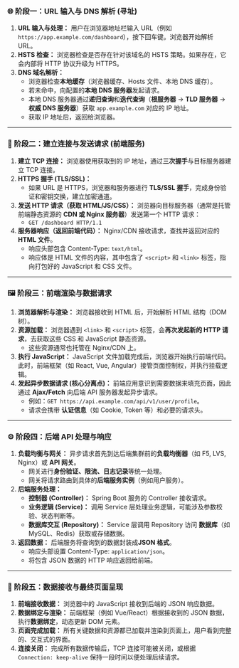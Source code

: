 
### 🌐 阶段一：URL 输入与 DNS 解析 (寻址)

1. **URL 输入与处理：** 用户在浏览器地址栏输入 URL（例如 `https://app.example.com/dashboard`），按下回车键。浏览器开始解析 URL。
2. **HSTS 检查：** 浏览器检查是否存在针对该域名的 HSTS 策略。如果存在，它会内部将 HTTP 协议升级为 HTTPS。
3. **DNS 域名解析：**
   * 浏览器检查​**本地缓存**​（浏览器缓存、Hosts 文件、本地 DNS 缓存）。
   * 若未命中，向配置的**本地 DNS 服务器**发起请求。
   * 本地 DNS 服务器通过**递归查询**和​**迭代查询**​（**根服务器** -> **TLD 服务器** -> ​**权威 DNS 服务器**​）获取 `app.example.com` 对应的 IP 地址。
   * 获取 IP 地址后，返回给浏览器。

---

### 🤝 阶段二：建立连接与发送请求 (前端服务)

1. **建立 TCP 连接：** 浏览器使用获取到的 IP 地址，通过**三次握手**与目标服务器建立 TCP 连接。
2. **HTTPS 握手 (TLS/SSL)：**
   * 如果 URL 是 HTTPS，浏览器和服务器进行 ​**TLS/SSL 握手**​，完成身份验证和密钥交换，建立加密通道。
3. **发送 HTTP 请求（获取 HTML/JS/CSS）：** 浏览器向目标服务器（通常是托管前端静态资源的 ​**CDN 或 Nginx 服务器**​）发送第一个 HTTP 请求：
   * `GET /dashboard HTTP/1.1`
4. **服务器响应（返回前端代码）：** Nginx/CDN 接收请求，查找并返回对应的 ​**HTML 文件**​。
   * 响应头部包含 Content-Type: `text/html`。
   * 响应体是 HTML 文件的内容，其中包含了 `<script>` 和 `<link>` 标签，指向打包好的 JavaScript 和 CSS 文件。

---

### 🖼️ 阶段三：前端渲染与数据请求

1. **浏览器解析与渲染：** 浏览器接收到 HTML 后，开始解析 HTML 结构（DOM 树）。
2. **资源加载：** 浏览器遇到 `<link>` 和 `<script>` 标签，会​**再次发起新的 HTTP 请求**​，去获取这些 CSS 和 JavaScript 静态资源。
   * 这些资源通常也托管在 Nginx/CDN 上。
3. **执行 JavaScript：** JavaScript 文件加载完成后，浏览器开始执行前端代码。此时，前端框架（如 React, Vue, Angular）接管页面控制权，并执行挂载逻辑。
4. **发起异步数据请求 (核心分离点)：** 前端应用意识到需要数据来填充页面，因此通过 **Ajax/Fetch** 向后端 API 服务器发起异步请求。
   * 例如：`GET https://api.example.com/api/v1/user/profile`。
   * 请求会携带 ​**认证信息**​（如 Cookie, Token 等）和必要的请求头。

---

### ⚙️ 阶段四：后端 API 处理与响应

1. **负载均衡与网关：** 异步请求首先到达后端集群前的 ​**负载均衡器**​（如 F5, LVS, Nginx）或 ​**API 网关**​。
   * 网关进行**身份验证、限流、日志记录**等统一处理。
   * 网关将请求路由到具体的​**后端服务实例**​（例如用户服务）。
2. **后端服务处理：**
   * **控制器 (Controller)：** Spring Boot 服务的 Controller 接收请求。
   * **业务逻辑 (Service)：** 调用 Service 层处理业务逻辑，可能涉及参数校验、状态判断等。
   * **数据库交互 (Repository)：** Service 层调用 Repository 访问 ​**数据库**​（如 MySQL、Redis）获取或存储数据。
3. **返回数据：** 后端服务将查询到的数据封装成 ​**JSON 格式**​。
   * 响应头部设置 Content-Type: `application/json`。
   * 将包含 JSON 数据的 HTTP 响应返回给前端。

---

### 🎨 阶段五：数据接收与最终页面呈现

1. **前端接收数据：** 浏览器中的 JavaScript 接收到后端的 JSON 响应数据。
2. **数据绑定与渲染：** 前端框架（例如 Vue/React）根据接收到的 JSON 数据，执行​**数据绑定**​，动态更新 DOM 元素。
3. **页面完成加载：** 所有关键数据和资源都已加载并渲染到页面上，用户看到完整的、交互式的界面。
4. **连接关闭：** 完成所有数据传输后，TCP 连接可能被关闭，或根据 `Connection: keep-alive` 保持一段时间以便处理后续请求。